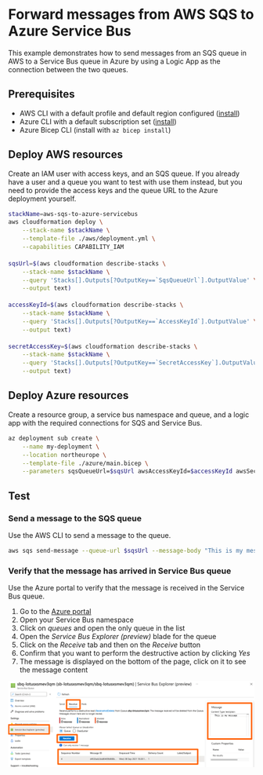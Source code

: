 # Forward messages from AWS SQS to Azure Service Bus

This example demonstrates how to send messages from an SQS queue in AWS to a Service Bus queue in Azure by using a Logic App as the connection between the two queues.

## Prerequisites

- AWS CLI with a default profile and default region configured ([install](https://aws.amazon.com/cli/))
- Azure CLI with a default subscription set ([install](https://docs.microsoft.com/en-us/cli/azure/install-azure-cli))
- Azure Bicep CLI (install with `az bicep install`)

## Deploy AWS resources

Create an IAM user with access keys, and an SQS queue. If you already have a user and a queue you want to test with use them instead, but you need to provide the access keys and the queue URL to the Azure deployment yourself.

```bash
stackName=aws-sqs-to-azure-servicebus
aws cloudformation deploy \
    --stack-name $stackName \
    --template-file ./aws/deployment.yml \
    --capabilities CAPABILITY_IAM

sqsUrl=$(aws cloudformation describe-stacks \
    --stack-name $stackName \
    --query 'Stacks[].Outputs[?OutputKey==`SqsQueueUrl`].OutputValue' \
    --output text)

accessKeyId=$(aws cloudformation describe-stacks \
    --stack-name $stackName \
    --query 'Stacks[].Outputs[?OutputKey==`AccessKeyId`].OutputValue' \
    --output text)

secretAccessKey=$(aws cloudformation describe-stacks \
    --stack-name $stackName \
    --query 'Stacks[].Outputs[?OutputKey==`SecretAccessKey`].OutputValue' \
    --output text)
```

## Deploy Azure resources

Create a resource group, a service bus namespace and queue, and a logic app with the required connections for SQS and Service Bus.

```bash
az deployment sub create \
    --name my-deployment \
    --location northeurope \
    --template-file ./azure/main.bicep \
    --parameters sqsQueueUrl=$sqsUrl awsAccessKeyId=$accessKeyId awsSecretAccessKey=$secretAccessKey
```

## Test

### Send a message to the SQS queue

Use the AWS CLI to send a message to the queue.

```bash
aws sqs send-message --queue-url $sqsUrl --message-body "This is my message"
```

### Verify that the message has arrived in Service Bus queue

Use the Azure portal to verify that the message is received in the Service Bus queue.

1. Go to the [Azure portal](https://portal.azure.com/)
1. Open your Service Bus namespace
1. Click on _queues_ and open the only queue in the list
1. Open the _Service Bus Explorer (preview)_ blade for the queue
1. Click on the _Receive_ tab and then on the _Receive_ button
1. Confirm that you want to perform the destructive action by clicking _Yes_
1. The message is displayed on the bottom of the page, click on it to see the message content

![Service Bus Explorer](./assets/azureportal.png)
